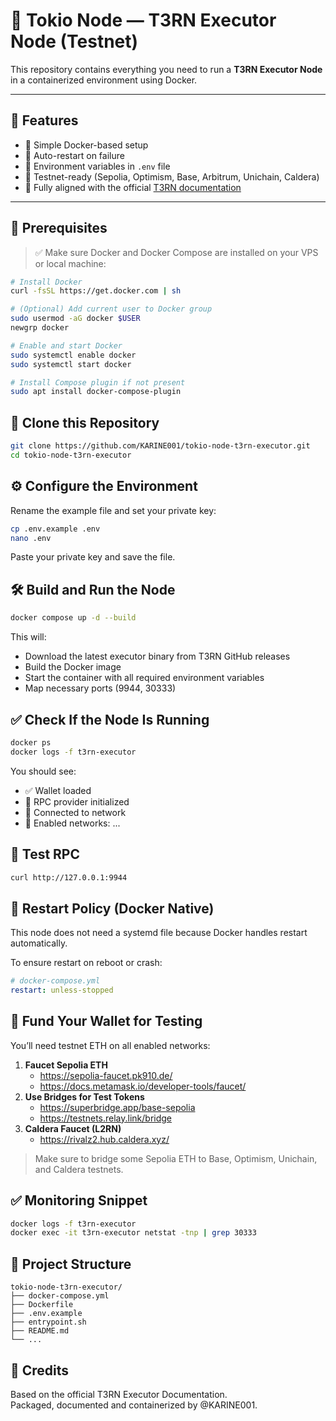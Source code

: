 

# 🧠 Tokio Node — T3RN Executor Node (Testnet)

This repository contains everything you need to run a **T3RN Executor Node** in a containerized environment using Docker.

---

## 🧰 Features

- 🐳 Simple Docker-based setup
- 🔁 Auto-restart on failure
- 🔐 Environment variables in `.env` file
- 🧪 Testnet-ready (Sepolia, Optimism, Base, Arbitrum, Unichain, Caldera)
- 🧩 Fully aligned with the official [T3RN documentation](https://docs.t3rn.io/executor/become-an-executor/binary-setup)

---

## 🚀 Prerequisites

> ✅ Make sure Docker and Docker Compose are installed on your VPS or local machine:

```bash
# Install Docker
curl -fsSL https://get.docker.com | sh

# (Optional) Add current user to Docker group
sudo usermod -aG docker $USER
newgrp docker

# Enable and start Docker
sudo systemctl enable docker
sudo systemctl start docker

# Install Compose plugin if not present
sudo apt install docker-compose-plugin
```

## 📂 Clone this Repository

```bash
git clone https://github.com/KARINE001/tokio-node-t3rn-executor.git
cd tokio-node-t3rn-executor
```

## ⚙️ Configure the Environment

Rename the example file and set your private key:

```bash
cp .env.example .env
nano .env
```

Paste your private key and save the file.

## 🛠️ Build and Run the Node

```bash
docker compose up -d --build
```

This will:

- Download the latest executor binary from T3RN GitHub releases
- Build the Docker image
- Start the container with all required environment variables
- Map necessary ports (9944, 30333)

## ✅ Check If the Node Is Running

```bash
docker ps
docker logs -f t3rn-executor
```

You should see:

- ✅ Wallet loaded
- 🔌 RPC provider initialized
- 🔗 Connected to network
- 📯 Enabled networks: ...

## 🧪 Test RPC

```bash
curl http://127.0.0.1:9944
```

## 🔄 Restart Policy (Docker Native)

This node does not need a systemd file because Docker handles restart automatically.

To ensure restart on reboot or crash:

```yaml
# docker-compose.yml
restart: unless-stopped
```

## 🔐 Fund Your Wallet for Testing

You’ll need testnet ETH on all enabled networks:

1. **Faucet Sepolia ETH**
    - https://sepolia-faucet.pk910.de/
    - https://docs.metamask.io/developer-tools/faucet/
2. **Use Bridges for Test Tokens**
    - https://superbridge.app/base-sepolia
    - https://testnets.relay.link/bridge
3. **Caldera Faucet (L2RN)**
    - https://rivalz2.hub.caldera.xyz/

> Make sure to bridge some Sepolia ETH to Base, Optimism, Unichain, and Caldera testnets.

## ✅ Monitoring Snippet

```bash
docker logs -f t3rn-executor
docker exec -it t3rn-executor netstat -tnp | grep 30333
```

## 🧾 Project Structure

```
tokio-node-t3rn-executor/
├── docker-compose.yml
├── Dockerfile
├── .env.example
├── entrypoint.sh
├── README.md
└── ...
```

## 🤝 Credits

Based on the official T3RN Executor Documentation.  
Packaged, documented and containerized by @KARINE001.

